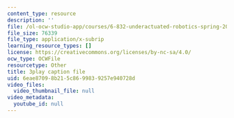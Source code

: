 ```yaml
---
content_type: resource
description: ''
file: /ol-ocw-studio-app/courses/6-832-underactuated-robotics-spring-2009/6eae87098b215c8699839257e940728d_g-VehRFsDcI.vtt
file_size: 76339
file_type: application/x-subrip
learning_resource_types: []
license: https://creativecommons.org/licenses/by-nc-sa/4.0/
ocw_type: OCWFile
resourcetype: Other
title: 3play caption file
uid: 6eae8709-8b21-5c86-9983-9257e940728d
video_files:
  video_thumbnail_file: null
video_metadata:
  youtube_id: null
---
```

